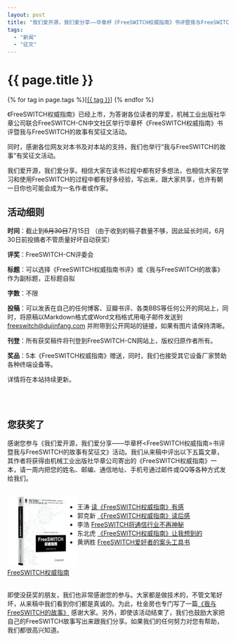 ```yaml
---
layout: post
title: "我们爱开源，我们爱分享——华章杯《FreeSWITCH权威指南》书评暨我与FreeSWITCH的故事有奖征文（活动结束）"
tags:
  - "新闻"
  - "征文"
---
```


# {{ page.title }}

<div class="tags">
{% for tag in page.tags %}[<a class="tag" href="/tags.html#{{ tag }}">{{ tag }}</a>] {% endfor %}
</div>

《FreeSWITCH权威指南》已经上市，为答谢各位读者的厚爱，机械工业出版社华章公司联合FreeSWITCH-CN中文社区举行华章杯《FreeSWITCH权威指南》书评暨我与FreeSWITCH的故事有奖征文活动。

同时，感谢各位网友对本书及对本站的支持，我们也举行“我与FreeSWITCH的故事”有奖征文活动。

我们爱开源，我们爱分享。相信大家在读书过程中都有好多想法，也相信大家在学习和使用FreeSWITCH的过程中都有好多经验，写出来，跟大家共享，也许有朝一日你也可能会成为一名作者或作家。


## 活动细则

**时间**：截止到<s>6月30日</s>7月15日 （由于收到的稿子数量不够，因此延长时间，6月30日前投搞者不管质量好坏自动获奖）

**评奖**：FreeSWITCH-CN评委会

**标题**：可以选择《FreeSWITCH权威指南书评》或《我与FreeSWITCH的故事》作为副标题，正标题自拟

**字数**：不限

**投稿**：可以发表在自己的任何博客、豆瓣书评、各类BBS等任何公开的网站上，同时，将原稿以Markdown格式或Word文档格式用电子邮件发送到 freeswitch@dujinfang.com 并附带到公开网站的链接，如果有图片请保持清晰。

**刊登**：所有获奖稿件将刊登到FreeSWITCH-CN网站上，版权归原作者所有。

**奖品**：5本《FreeSWITCH权威指南》赠送，同时，我们也接受其它设备厂家赞助各种终端设备等。

详情将在本站持续更新。

<br /><br />

## 您获奖了

感谢您参与《我们爱开源，我们爱分享——华章杯<FreeSWITCH权威指南>书评暨我与FreeSWITCH的故事有奖征文》活动。我们从来稿中评出以下五篇文章，其作者将获得由机械工业出版社华章公司寄出的《FreeSWITCH权威指南》一本，请一周内把您的姓名、邮编、通信地址、手机号通过邮件或QQ等各种方式发给我们。

<br />
<a href="http://book.dujinfang.com" style="float:left">
<img src="/images/FSDG.jpg" alt="FreeSWITCH权威指南" /><br />FreeSWITCH权威指南</a>

* 王涛 [读《FreeSWITCH权威指南》有感](/2014/07/06/FreeSWITCH-The-Definitive-Guide-book-report.html)
* 郭克新 [《FreeSWITCH权威指南》读后感](/2014/07/06/FreeSWITCH-The-Definitive-Guide-reader-response.html)
* 李浩 [FreeSWITCH将通信行业不再神秘](/2014/07/06/FreeSWITCH-will-The-Communications-Industry-is-no-longer-a-mystery.html)
* 东北虎 [《FreeSWITCH权威指南》让我想到的](/2014/07/09/FreeSWITCH-The-Definitive-Guide-let-me-think.html)
* 黄炳胜 [FreeSWITCH爱好者的案头工具书](/2014/07/11/FreeSWITCH-lover's-desk-reference-book.html)

<br style="clear:both"/>
<br>

即使没获奖的朋友，我们也非常感谢您的参与。大家都是做技术的，不管文笔好坏，从来稿中我们看到你们都是真诚的。为此，杜金房也专门写了一篇[《我与FreeSWITCH的故事》](/2014/07/16/my-story-with-FreeSWITCH.html) 感谢大家。另外，即使该活动结束了，我们也鼓励大家把自己的FreeSWITCH故事写出来跟我们分享。如果我们的任何努力对您有帮助，我们都很高兴知道。
